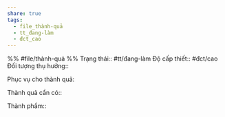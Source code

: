 ```yaml
---
share: true
tags:
  - file_thành-quả
  - tt_đang-làm
  - đct_cao
---
```


%%
#file/thành-quả
%%
Trạng thái:: #tt/đang-làm
Độ cấp thiết:: #đct/cao
Đối tượng thụ hưởng:: 

Phục vụ cho thành quả:

Thành quả cần có:: 

Thành phẩm::
